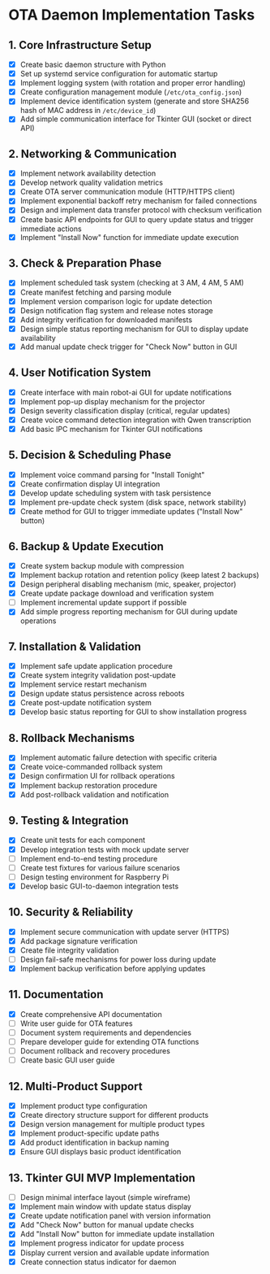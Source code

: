 # OTA Daemon Implementation Tasks

## 1. Core Infrastructure Setup
- [x] Create basic daemon structure with Python
- [x] Set up systemd service configuration for automatic startup
- [x] Implement logging system (with rotation and proper error handling)
- [x] Create configuration management module (`/etc/ota_config.json`)
- [x] Implement device identification system (generate and store SHA256 hash of MAC address in `/etc/device_id`)
- [x] Add simple communication interface for Tkinter GUI (socket or direct API)

## 2. Networking & Communication
- [x] Implement network availability detection
- [x] Develop network quality validation metrics
- [x] Create OTA server communication module (HTTP/HTTPS client)
- [x] Implement exponential backoff retry mechanism for failed connections
- [x] Design and implement data transfer protocol with checksum verification
- [x] Create basic API endpoints for GUI to query update status and trigger immediate actions
- [x] Implement "Install Now" function for immediate update execution

## 3. Check & Preparation Phase
- [x] Implement scheduled task system (checking at 3 AM, 4 AM, 5 AM)
- [x] Create manifest fetching and parsing module
- [x] Implement version comparison logic for update detection
- [x] Design notification flag system and release notes storage
- [x] Add integrity verification for downloaded manifests
- [x] Design simple status reporting mechanism for GUI to display update availability
- [x] Add manual update check trigger for "Check Now" button in GUI

## 4. User Notification System
- [x] Create interface with main robot-ai GUI for update notifications
- [x] Implement pop-up display mechanism for the projector
- [x] Design severity classification display (critical, regular updates)
- [x] Create voice command detection integration with Qwen transcription
- [x] Add basic IPC mechanism for Tkinter GUI notifications

## 5. Decision & Scheduling Phase
- [x] Implement voice command parsing for "Install Tonight"
- [x] Create confirmation display UI integration
- [x] Develop update scheduling system with task persistence
- [x] Implement pre-update check system (disk space, network stability)
- [x] Create method for GUI to trigger immediate updates ("Install Now" button)

## 6. Backup & Update Execution
- [x] Create system backup module with compression
- [x] Implement backup rotation and retention policy (keep latest 2 backups)
- [x] Design peripheral disabling mechanism (mic, speaker, projector)
- [x] Create update package download and verification system
- [ ] Implement incremental update support if possible
- [x] Add simple progress reporting mechanism for GUI during update operations

## 7. Installation & Validation
- [x] Implement safe update application procedure
- [x] Create system integrity validation post-update
- [x] Implement service restart mechanism
- [x] Design update status persistence across reboots
- [x] Create post-update notification system
- [x] Develop basic status reporting for GUI to show installation progress

## 8. Rollback Mechanisms
- [x] Implement automatic failure detection with specific criteria
- [x] Create voice-commanded rollback system
- [x] Design confirmation UI for rollback operations
- [x] Implement backup restoration procedure
- [x] Add post-rollback validation and notification

## 9. Testing & Integration
- [x] Create unit tests for each component
- [x] Develop integration tests with mock update server
- [ ] Implement end-to-end testing procedure
- [ ] Create test fixtures for various failure scenarios
- [ ] Design testing environment for Raspberry Pi
- [x] Develop basic GUI-to-daemon integration tests

## 10. Security & Reliability
- [x] Implement secure communication with update server (HTTPS)
- [x] Add package signature verification
- [x] Create file integrity validation
- [ ] Design fail-safe mechanisms for power loss during update
- [x] Implement backup verification before applying updates

## 11. Documentation
- [x] Create comprehensive API documentation
- [ ] Write user guide for OTA features
- [ ] Document system requirements and dependencies
- [ ] Prepare developer guide for extending OTA functions
- [ ] Document rollback and recovery procedures
- [ ] Create basic GUI user guide

## 12. Multi-Product Support
- [x] Implement product type configuration
- [x] Create directory structure support for different products
- [x] Design version management for multiple product types
- [x] Implement product-specific update paths
- [x] Add product identification in backup naming
- [x] Ensure GUI displays basic product identification

## 13. Tkinter GUI MVP Implementation
- [ ] Design minimal interface layout (simple wireframe)
- [x] Implement main window with update status display
- [x] Create update notification panel with version information
- [x] Add "Check Now" button for manual update checks
- [x] Add "Install Now" button for immediate update installation
- [x] Implement progress indicator for update process
- [x] Display current version and available update information
- [x] Create connection status indicator for daemon
